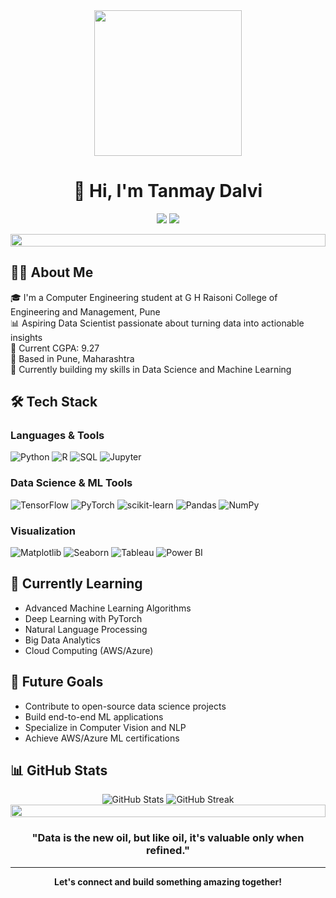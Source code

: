 <div align="center">
<!-- Profile Banner -->
<div align="center">
  <img src="https://assets.pinterest.com/ext/embed.html?id=1970393582467200" height="233" width="236" frameborder="0" scrolling="no">
</div>
  
# 👋 Hi, I'm Tanmay Dalvi

[![](https://img.shields.io/badge/Portfolio-FF5722?style=for-the-badge&logo=google-chrome&logoColor=white)](YOUR_PORTFOLIO_URL)
[![](https://img.shields.io/badge/LinkedIn-0077B5?style=for-the-badge&logo=linkedin&logoColor=white)](https://linkedin.com/in/tanmaydalvi)

<img src="https://i.imgur.com/dBaSKWF.gif" height="20" width="100%">

</div>

## 👨‍💻 About Me

🎓 I'm a Computer Engineering student at G H Raisoni College of Engineering and Management, Pune  
📊 Aspiring Data Scientist passionate about turning data into actionable insights  
🌟 Current CGPA: 9.27  
📍 Based in Pune, Maharashtra  
🚀 Currently building my skills in Data Science and Machine Learning

## 🛠️ Tech Stack

### Languages & Tools
![Python](https://img.shields.io/badge/Python-3776AB?style=for-the-badge&logo=python&logoColor=white)
![R](https://img.shields.io/badge/R-276DC3?style=for-the-badge&logo=r&logoColor=white)
![SQL](https://img.shields.io/badge/SQL-4479A1?style=for-the-badge&logo=mysql&logoColor=white)
![Jupyter](https://img.shields.io/badge/Jupyter-F37626?style=for-the-badge&logo=jupyter&logoColor=white)

### Data Science & ML Tools
![TensorFlow](https://img.shields.io/badge/TensorFlow-FF6F00?style=for-the-badge&logo=tensorflow&logoColor=white)
![PyTorch](https://img.shields.io/badge/PyTorch-EE4C2C?style=for-the-badge&logo=pytorch&logoColor=white)
![scikit-learn](https://img.shields.io/badge/scikit--learn-F7931E?style=for-the-badge&logo=scikit-learn&logoColor=white)
![Pandas](https://img.shields.io/badge/Pandas-150458?style=for-the-badge&logo=pandas&logoColor=white)
![NumPy](https://img.shields.io/badge/NumPy-013243?style=for-the-badge&logo=numpy&logoColor=white)

### Visualization
![Matplotlib](https://img.shields.io/badge/Matplotlib-11557c?style=for-the-badge&logo=python&logoColor=white)
![Seaborn](https://img.shields.io/badge/Seaborn-3776AB?style=for-the-badge&logo=python&logoColor=white)
![Tableau](https://img.shields.io/badge/Tableau-E97627?style=for-the-badge&logo=tableau&logoColor=white)
![Power BI](https://img.shields.io/badge/Power%20BI-F2C811?style=for-the-badge&logo=power-bi&logoColor=black)

## 🌱 Currently Learning

- Advanced Machine Learning Algorithms
- Deep Learning with PyTorch
- Natural Language Processing
- Big Data Analytics
- Cloud Computing (AWS/Azure)

## 🎯 Future Goals

- Contribute to open-source data science projects
- Build end-to-end ML applications
- Specialize in Computer Vision and NLP
- Achieve AWS/Azure ML certifications

## 📊 GitHub Stats

<div align="center">
  <img src="https://github-readme-stats.vercel.app/api?username=Tanmay-Dalvi&show_icons=true&theme=radical" alt="GitHub Stats" />
  <img src="https://github-readme-streak-stats.herokuapp.com/?user=Tanmay-Dalvi&theme=radical" alt="GitHub Streak" />
</div>

<div align="center">
  <img src="https://i.imgur.com/dBaSKWF.gif" height="20" width="100%">
  
### "Data is the new oil, but like oil, it's valuable only when refined." 
</div>

---
<div align="center">
  <b>Let's connect and build something amazing together!</b>
</div>
